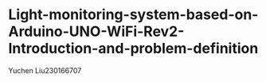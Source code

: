 # Light-monitoring-system-based-on-Arduino-UNO-WiFi-Rev2-Introduction-and-problem-definition
Yuchen Liu230166707
